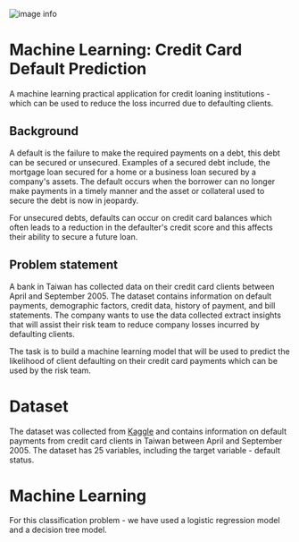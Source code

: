 ![image info](https://blockchain.uj.ac.za/static/images/main-logo.png)

# Machine Learning: Credit Card Default Prediction
A machine learning practical application for credit loaning institutions - which can be used to reduce the loss incurred due to defaulting clients. 
## Background
A default is the failure to make the required payments on a debt, this debt can be secured or unsecured. Examples of a secured debt include, the mortgage loan secured for a home or a business loan secured by a company's assets. The default occurs when the borrower can no longer make payments in a timely manner and the asset or collateral used to secure the debt is now in jeopardy. 

For unsecured debts, defaults can occur on credit card balances which often leads to a reduction in the defaulter's credit score and this affects their ability to secure a future loan.

## Problem statement
A bank in Taiwan has collected data on their credit card clients between April and September 2005. The dataset contains information on default payments, demographic factors, credit data, history of payment, and bill statements. The company wants to use the data collected extract insights that will assist their risk team to reduce company losses incurred by defaulting clients. 

The task is to build a machine learning model that will be used to predict the likelihood of client defaulting on their credit card payments which can be used by the risk team.

# Dataset
The dataset was collected from [Kaggle](https://www.kaggle.com/datasets/uciml/default-of-credit-card-clients-dataset/data) and contains information on default payments from credit card clients in Taiwan between April and September 2005. The dataset has 25 variables, including the target variable - default status. 

# Machine Learning
For this classification problem - we have used a logistic regression model and a decision tree model.

